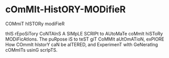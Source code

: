 # cOmMIt-HistORY-MODifieR
COMmiT hISTORy modiFieR

thIS rEpoSiTory CoNTAInS A SIMpLE SCRIPt to AUtoMaTe coMmIt hiSToRy MODiFicAtIons. The puRpose iS to teST giT CoMMIt aUtOmATioN, exPlORE How COmmIt hIstorY caN be alTERED, and ExperimenT wIth GeNeratIng cOMmITs usinG scrIpTS.

